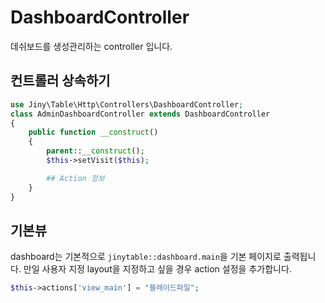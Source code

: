 # DashboardController
데쉬보드를 생성관리하는 controller 입니다.

## 컨트롤러 상속하기

```php
use Jiny\Table\Http\Controllers\DashboardController;
class AdminDashboardController extends DashboardController
{
    public function __construct()
    {
        parent::__construct();
        $this->setVisit($this);

        ## Action 정보
    }
}
```

## 기본뷰
dashboard는 기본적으로 `jinytable::dashboard.main`을 기본 페이지로 출력됩니다.
만일 사용자 지정 layout을 지정하고 싶을 경우 action 설정을 추가합니다.

```php
$this->actions['view_main'] = "블레이드파일";
```


